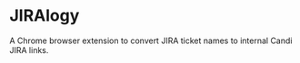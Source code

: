 JIRAlogy
========

A Chrome browser extension to convert JIRA ticket names to internal Candi JIRA links.
